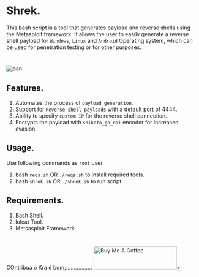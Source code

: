 # Shrek.
This bash script is a tool that generates payload and reverse shells using the Metasploit framework. It allows the user to easily generate a reverse shell payload for `Windows`, `Linux` and `Android` Operating system, which can be used for penetration testing or for other purposes.

#
![ban](https://user-images.githubusercontent.com/79792270/215226157-a9933682-1622-43ab-aa1e-ca0bac2fb47c.png)

## Features.
1. Automates the process of `payload generation`.
2. Support for `Reverse shell payloads` with a default port of 4444.
3. Ability to specify `custom IP` for the reverse shell connection.
4. Encrypts the payload with `shikata_ga_nai` encoder for increased evasion.


## Usage.
Use following commands as `root` user.<br>
1. bash `reqs.sh` OR `./reqs.sh` to install required tools.
2. bash `shrek.sh` OR `./shrek.sh` to run script.

## Requirements.
1. Bash Shell.
2. lolcat Tool.
3. Metsasploit Framework.
#
COntribua o Kra é bom;................. 
<a href="https://www.buymeacoffee.com/naqviO7" target="_blank"><img src="https://cdn.buymeacoffee.com/buttons/v2/default-violet.png" alt="Buy Me A Coffee" style="height: 60px !important;width: 217px !important;" >></a>
